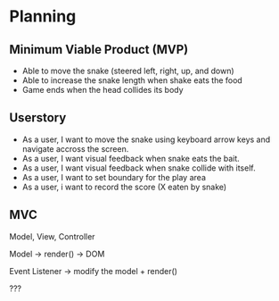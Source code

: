# Planning


## Minimum Viable Product (MVP)
- Able to move the snake (steered left, right, up, and down)
- Able to increase the snake length when shake eats the food
- Game ends when the head collides its body 


## Userstory

- As a user, I want to move the snake using keyboard arrow keys and navigate accross the screen.
- As a user, I want visual feedback when snake eats the bait.
- As a user, I want visual feedback when snake collide with itself.
- As a user, I want to set boundary for the play area
- As a user, i want to record the score (X eaten by snake)

## MVC 

Model, View, Controller

Model -> render() -> DOM

Event Listener -> modify the model + render()


 ???